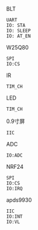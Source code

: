 BLT

```
UART
IO: STA
IO: SLEEP
IO: AT_EN
```

W25Q80

```
SPI
IO:CS
```

IR

```
TIM_CH
```

LED

```
TIM_CH
```

0.9寸屏

```
IIC
```

ADC

```
IO:ADC
```

NRF24

```
SPI
IO:CS
IO:IRQ
```

apds9930

```
IIC
IO:INT
IO:VL
```



